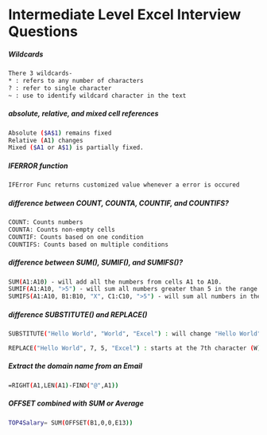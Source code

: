 # Intermediate Level Excel Interview Questions

##### Wildcards
```sh
There 3 wildcards- 
* : refers to any number of characters
? : refer to single character
~ : use to identify wildcard character in the text
```

##### absolute, relative, and mixed cell references
```sh
Absolute ($A$1) remains fixed 
Relative (A1) changes
Mixed ($A1 or A$1) is partially fixed.
```

##### IFERROR function
```sh
IFError Func returns customized value whenever a error is occured
```

#####  difference between COUNT, COUNTA, COUNTIF, and COUNTIFS?

```sh
COUNT: Counts numbers
COUNTA: Counts non-empty cells
COUNTIF: Counts based on one condition
COUNTIFS: Counts based on multiple conditions
```

##### difference between SUM(), SUMIF(), and SUMIFS()?

```sh
SUM(A1:A10) - will add all the numbers from cells A1 to A10.
SUMIF(A1:A10, ">5") - will sum all numbers greater than 5 in the range A1 to A10
SUMIFS(A1:A10, B1:B10, "X", C1:C10, ">5") - will sum all numbers in the range A1 to A10 where the corresponding cells in range B1 to B10 equal "X" and those in C1 to C10 are greater than 5.
```

#####  difference SUBSTITUTE() and REPLACE()

```sh
SUBSTITUTE("Hello World", "World", "Excel") : will change "Hello World" to "Hello Excel"

REPLACE("Hello World", 7, 5, "Excel") : starts at the 7th character (W), replaces 5 characters ("World") with "Excel", also resulting in "Hello Excel"
```

##### Extract the domain name from an Email
```sh
=RIGHT(A1,LEN(A1)-FIND("@",A1))
```

##### OFFSET combined with SUM or Average
```sh
TOP4Salary= SUM(OFFSET(B1,0,0,E13))

```